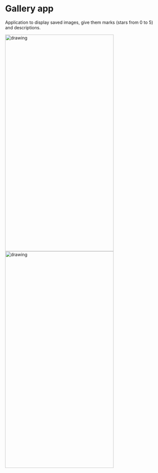 # Gallery app
Application to display saved images, give them marks (stars from 0 to 5) and descriptions.  
   
<img src="https://user-images.githubusercontent.com/56278646/125973855-944849c5-c449-4f83-8e2e-bbc6e44a3741.jpg" alt="drawing" width="350" height="700"/>
  
  
<img src="https://user-images.githubusercontent.com/56278646/125973860-5a8617cb-0a50-4d28-a2f8-55905e857b79.jpg" alt="drawing" width="350" height="700"/>

